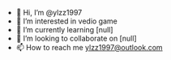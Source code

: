 - 👋 Hi, I’m @ylzz1997
- 👀 I’m interested in vedio game
- 🌱 I’m currently learning [null]
- 💞️ I’m looking to collaborate on [null]
- 📫 How to reach me ylzz1997@outlook.com


<!---
ylzz1997/ylzz1997 is a ✨ special ✨ repository because its `README.md` (this file) appears on your GitHub profile.
You can click the Preview link to take a look at your changes.
--->
